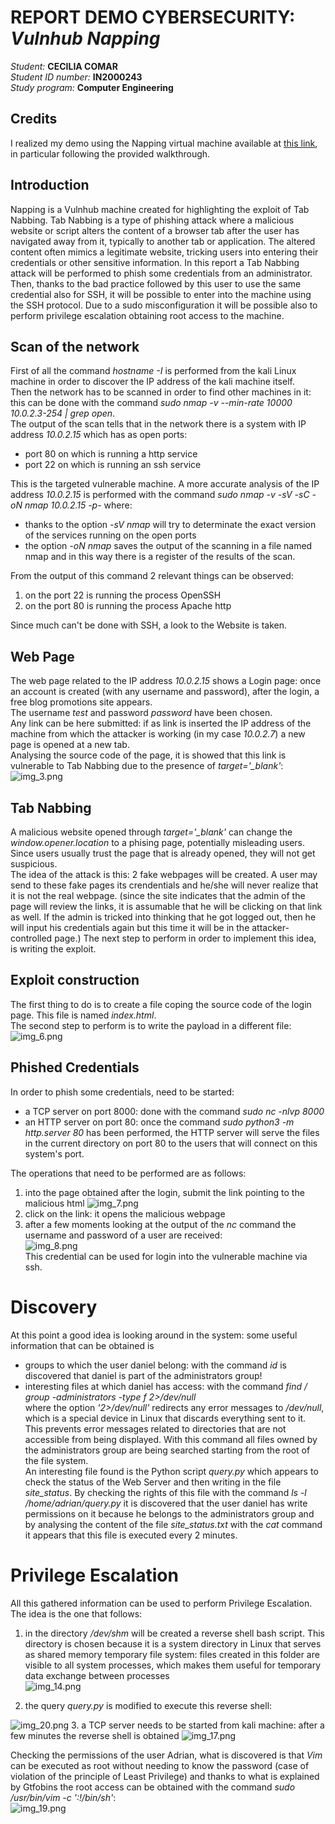 # REPORT DEMO CYBERSECURITY: *Vulnhub Napping*
*Student:* **CECILIA COMAR**  
*Student ID number:* **IN2000243**  
*Study program:* **Computer Engineering**


## Credits
I realized my demo using the Napping virtual machine available at [this link](https://www.vulnhub.com/entry/napping-101,752/), in particular following the provided walkthrough.
## Introduction
Napping is a Vulnhub machine created for highlighting the exploit of Tab Nabbing.
Tab Nabbing is a type of phishing attack where a malicious website or script alters the content of a browser tab after 
the user has navigated away from it, typically to another tab or application. The altered content often mimics a 
legitimate website, tricking users into entering their credentials or other sensitive information.
In this report a Tab Nabbing attack will be performed to phish some credentials from an administrator.
Then, thanks to the bad practice followed by this user to use the same credential also for SSH, it will be possible to 
enter into the machine using the SSH protocol.
Due to a sudo misconfiguration it will be possible also to perform privilege escalation obtaining root access to the machine.

## Scan of the network
First of all the command *hostname -I* is performed from the kali Linux machine in order to discover the IP address of the kali machine itself.  
Then the network has to be scanned in order to find other machines in it: this can be done with the command *sudo nmap -v --min-rate 10000 10.0.2.3-254 | grep open*.  
The output of the scan tells that in the network there is a system with IP address *10.0.2.15* which has as open ports:
* port 80 on which is running a http service
* port 22 on which is running an ssh service

This is the targeted vulnerable machine.
A more accurate analysis of the IP address *10.0.2.15* is performed with the command *sudo nmap -v -sV -sC -oN nmap 10.0.2.15 -p-* where:
* thanks to the option *-sV* *nmap* will try to determinate the exact version of the services running on the open ports
* the option *-oN nmap* saves the output of the scanning in a file named nmap and in this way there is a register of the results of the scan.

From the output of this command 2 relevant things can be observed:
1. on the port 22 is running the process OpenSSH
2. on the port 80 is running the process Apache http

Since much can't be done with SSH, a look to the Website is taken.

## Web Page
The web page related to the IP address *10.0.2.15* shows a Login page:
once an account is created (with any username and password), after the login, a free blog promotions site appears.  
The username *test* and  password *password* have been chosen.   
Any link can be here submitted: if as link is inserted the IP address of the machine from which the attacker is working (in my case *10.0.2.7*) a new page is opened at a new tab.  
Analysing the source code of the page, it is showed that this link is vulnerable to Tab Nabbing due to the presence of *target='_blank'*:
![img_3.png](img_3.png)

## Tab Nabbing
A malicious website opened through *target='_blank'* can change the *window.opener.location* to a phising page, potentially misleading users. 
Since users usually trust the page that is already opened, they will not get suspicious.  
The idea of the attack is this: 2 fake webpages will be created. A user may send to these fake pages its crendentials and he/she will never realize that it is not the real webpage.
(since the site indicates that the admin of the page will review the links, it is assumable that he will be clicking on that link as well. 
If the admin is tricked into thinking that he got logged out, then he will input his credentials again but this time it will be in the attacker-controlled page.)
The next step to perform in order to implement this idea, is writing the exploit.

## Exploit construction
The first thing to do is to create a file coping the source code of the login page.  This file is named *index.html*.  
The second step to perform is to write the payload in a different file:  
![img_6.png](img_6.png)

## Phished Credentials
In order to phish some credentials, need to be started:
* a TCP server on port 8000: done with the command *sudo nc -nlvp 8000* 
* an HTTP server on port 80:  once the command *sudo python3 -m http.server 80* has been performed, the HTTP server will serve the files in the 
current directory on port 80 to the users that will connect on this system's port.  

The operations that need to be performed are as follows: 
1. into the page obtained after the login, submit the link pointing to the malicious html
![img_7.png](img_7.png)
2. click on the link: it opens the malicious webpage 
3. after a few moments looking at the output of the *nc* command the username and password of a user
are received:  
![img_8.png](img_8.png)  
This credential can be used for login into the vulnerable machine via ssh.

# Discovery
At this point a good idea is looking around in the system: some useful information that can be obtained is
* groups to which the user daniel belong: with the command *id* is discovered that daniel is part of the administrators group!
* interesting files at which daniel has access: with the command *find / group -administrators -type f 2>/dev/null*  
where the option *'2>/dev/null'* redirects any error messages to */dev/null*, which is 
a special device in Linux that discards everything sent to it. This prevents 
error messages related to directories that are not accessible from being displayed. With
this command all files owned by the administrators group are being searched starting 
from the root of the file system.  
An interesting file found is the Python script *query.py* which appears to check the status of the 
Web Server and then writing in the file *site_status*.
By checking the rights of this file with the command *ls -l /home/adrian/query.py* it is discovered
that the user daniel has write permissions on it because he belongs to the administrators group
and by analysing the content of the file *site_status.txt* with the *cat* command it appears that this file is executed every 2 minutes.  

# Privilege Escalation
All this gathered information can be used to perform Privilege Escalation. The idea is the 
one that follows:
1. in the directory */dev/shm* will be created a reverse shell bash script. This directory
is chosen because it is a system directory in Linux that serves as shared memory temporary 
file system: files created in this folder are visible to all system processes, which makes
them useful for temporary data exchange between processes  
![img_14.png](img_14.png)  

2. the query *query.py* is modified to execute this reverse shell:  

![img_20.png](img_20.png)
3. a TCP server needs to be started from kali machine: after a few minutes the reverse shell is obtained
![img_17.png](img_17.png)  

Checking the permissions of the user Adrian, what is discovered is that *Vim* can be executed as root without
needing to know the password (case of violation of the principle of Least Privilege) and thanks to what is explained by Gtfobins the root access can be obtained with the command *sudo /usr/bin/vim -c ':!/bin/sh'*:  
![img_19.png](img_19.png)

      



